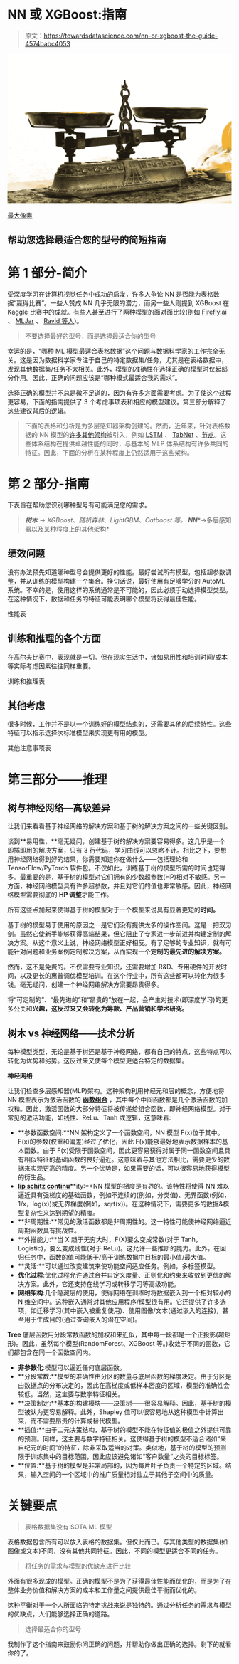 # NN 或 XGBoost:指南

> 原文：<https://towardsdatascience.com/nn-or-xgboost-the-guide-4574babc4053>

![](img/959191415662bcd3242452ddc2504188.png)

[最大像素](https://www.maxpixel.net/photo-2759820)

## 帮助您选择最适合您的型号的简短指南

# 第 1 部分-简介

受深度学习在计算机视觉任务中成功的启发，许多人争论 NN 是否能为表格数据“赢得比赛”。一些人赞成 NN 几乎无限的潜力，而另一些人则提到 XGBoost 在 Kaggle 比赛中的成就。有些人甚至进行了两种模型的面对面比较(例如 [Firefly.ai](https://drive.google.com/file/d/13i9MVuXPFyEDTConGu57aDKblPJ1Eoe3/view?usp=sharing) 、 [MLJar](https://mljar.com/machine-learning/neural-network-vs-xgboost/) 、 [Ravid 等人](https://arxiv.org/pdf/2106.03253.pdf))。

> 不要选择最好的型号，而是选择最适合你的型号

幸运的是，“哪种 ML 模型最适合表格数据”这个问题与数据科学家的工作完全无关。这是因为数据科学家专注于自己的特定数据集/任务，尤其是在表格数据中，发现其他数据集/任务不太相关。此外，模型的准确性在选择正确的模型时仅起部分作用。因此，正确的问题应该是“哪种模式最适合我的需求”。

选择正确的模型并不总是微不足道的，因为有许多方面需要考虑。为了使这个过程更容易，下面的指南提供了 3 个考虑事项表和相应的模型建议。第三部分解释了这些建议背后的逻辑。

> 下面的表格和分析是为多层感知器架构创建的。然而，近年来，针对表格数据的 NN 模型的[许多其他架构](https://arxiv.org/pdf/2110.01889.pdf)被引入，例如 [LSTM](http://www.felixgers.de/papers/phd.pdf) 、 [TabNet](https://arxiv.org/pdf/1908.07442.pdf) 、[节点](https://arxiv.org/abs/1909.06312)。这些体系结构在提供卓越性能的同时，与基本的 MLP 体系结构有许多共同的特征。因此，下面的分析在某种程度上仍然适用于这些架构。

# 第 2 部分-指南

下表旨在帮助您识别哪种型号有可能满足您的需求。

> ***树木*** *→ XGBoost、随机森林、LightGBM、Catboost 等。* ***NN****→多层感知器以及某种程度上的其他架构*

## 绩效问题

没有办法预先知道哪种型号会提供更好的性能。最好尝试所有模型，包括超参数调整，并从训练的模型构建一个集合。换句话说，最好使用有足够学分的 AutoML 系统。不幸的是，使用这样的系统通常是不可能的，因此必须手动选择模型类型。在这种情况下，数据和任务的特征可能表明哪个模型将获得最佳性能。

性能表

## 训练和推理的各个方面

在高尔夫比赛中，表现就是一切。但在现实生活中，诸如易用性和培训时间/成本等实际考虑因素往往同样重要。

训练和推理表

## 其他考虑

很多时候，工作并不是以一个训练好的模型结束的，还需要其他的后续特性。这些特征可以指示选择次标准模型来实现更有用的模型。

其他注意事项表

# 第三部分——推理

## 树与神经网络—高级差异

让我们来看看基于神经网络的解决方案和基于树的解决方案之间的一些关键区别。

谈到**易用性，**毫无疑问，创建基于树的解决方案要容易得多。这几乎是一个即插即用的解决方案，只有 3 行代码，学习曲线可以忽略不计。相比之下，要想用神经网络得到好的结果，你需要知道你在做什么——包括理论和 TensorFlow/PyTorch 软件包。不仅如此，训练基于树的模型所需的时间也短得多。最重要的是，基于树的模型对它们拥有的少数超参数(HP)相对不敏感。另一方面，神经网络模型具有许多超参数，并且对它们的值也非常敏感。因此，神经网络模型需要彻底的 **HP 调整**才能工作。

所有这些点加起来使得基于树的模型对于一个模型来说具有显著更短的**时间。**

基于树的模型易于使用的原因之一是它们没有提供太多的操作空间。这是一把双刃剑。虽然它使新手能够获得高端结果，但它阻止了专家进一步前进并构建定制的解决方案。从这个意义上说，神经网络模型正好相反。有了足够的专业知识，就有可能针对问题和业务案例定制解决方案，从而实现一个**定制的最先进的解决方案。**

然而，这不是免费的。不仅需要专业知识，还需要增加 R&D、专用硬件的开发时间，以及更长的惠普调优模型培训。在这个行业中，所有这些都可以转化为很多钱。毫无疑问，创建一个神经网络解决方案要昂贵得多。

将“可定制的”、“最先进的”和“昂贵的”放在一起，会产生对技术(即深度学习)的更多公关和**兴趣，这反过来又会转化为筹款、产品营销和学术研究。**

## **树木 vs 神经网络——技术分析**

每种模型类型，无论是基于树还是基于神经网络，都有自己的特点，这些特点可以转化为优势和劣势。这反过来又使每个模型更适合特定的数据集。

**神经网络**

让我们检查多层感知器(MLP)架构。这种架构利用神经元和层的概念，方便地将 NN 模型表示为激活函数的 [**函数组合**](https://en.wikipedia.org/wiki/Function_composition) ，其中每个中间函数都是几个激活函数的加权和。因此，激活函数的大部分特征将被传递给组合函数，即神经网络模型。对于常见的激活功能，如线性、ReLu、Tanh 或逻辑，这意味着:

*   **参数函数空间:**NN 架构定义了一个函数空间，NN 模型 F(x)位于其中。F(x)的参数(权重和偏差)经过了优化，因此 F(x)能够最好地表示数据样本的基本函数。由于 F(x)受限于函数空间，因此更容易获得对属于同一函数空间且具有相似特征的基础函数的良好逼近。这意味着与其他方法相比，需要更少的数据来实现更高的精度。另一个优势是，如果需要的话，可以很容易地获得模型的衍生品。
*   [**lip schitz continu**](https://en.wikipedia.org/wiki/Lipschitz_continuity)**ity:**NN 模型的梯度是有界的。该特性将使得 NN 难以逼近具有强梯度的基础函数，例如不连续的(例如，分类值)、无界函数(例如，1/x，log(x))或无界梯度(例如，sqrt(x))。在这种情况下，需要更多的数据&模型复杂性来达到期望的精度。
*   **非周期性:**常见的激活函数都是非周期性的。这一特性可能使神经网络逼近周期函数具有挑战性。
*   **外推能力:**当 X 趋于无穷大时，F(X)要么变成常数(对于 Tanh，Logistic)，要么变成线性(对于 ReLu)。这允许一些推断的能力。此外，在回归任务中，函数的值可能低于/高于训练数据中目标的最小值/最大值。
*   **灵活:**可以通过改变建筑来使功能空间适应任务。例如，多标签模型。
*   **优化过程**:优化过程允许通过合并自定义度量、正则化和约束来收敛到更优的解决方案。此外，它还支持在线学习或转移学习等高级功能。
*   **网络架构**:几个隐藏层的使用，使得网络在训练时将数据嵌入到一个相对较小的 N 维空间中。这种嵌入通常对其他应用程序/模型很有用。它还提供了许多选项，如迁移学习(其中嵌入被重复使用)、使用图像/文本(通过嵌入的连接)，甚至用于生成目的(通过查询嵌入的潜在空间)。

**Tree** 底层函数用分段常数函数的加权和来近似，其中每一段都是一个正投影(超矩形)。因此，虽然每个模型(RandomForest、XGBoost 等。)收敛于不同的函数，它们都包含在同一个函数空间内。

*   **非参数化**:模型可以逼近任何底层函数。
*   **分段常数:**模型的准确性由分区的数量与底层函数的梯度决定。由于分区是由数据点的分布决定的，因此在高梯度或低样本密度的区域，模型的准确性会较低。当然，这主要与数字特征相关。
*   **决策制定:**基本的构建模块——决策树——很容易解释。因此，基于树的模型被认为更容易解释。此外，Shapley 值可以很容易地从这种模型中计算出来，而不需要昂贵的计算或替代模型。
*   **插值:**由于二元决策结构，基于树的模型不能在特征值的极值之外提供可靠的预测。同样，这主要与数字特征相关。这使得基于树的模型不适合诸如“来自纪元的时间”的特征，除非采取适当的对策。类似地，基于树的模型的预测限于训练集中的目标范围，因此应该避免诸如“客户数量”之类的目标标签。
*   **位置:**基于树的模型是非常局部的，因为每片叶子负责一个特定的区域。结果，输入空间的一个区域中的推广质量相对独立于其他子空间中的质量。

# 关键要点

> 表格数据集没有 SOTA ML 模型

表格数据包含所有可以放入表格的数据集。但仅此而已。与其他类型的数据集(如图像或文本)不同，没有其他共同特征。因此，不同的模型更适合不同的任务。

> 将任务的需求与模型的优缺点进行比较

外面有很多现成的模型。正确的模型不是为了获得最佳性能而优化的，而是为了在整体业务价值和解决方案的成本和工作量之间提供最佳平衡而优化的。

这种平衡对于一个人所面临的特定挑战来说是独特的。通过分析任务的需求与模型的优缺点，人们能够选择正确的道路。

> 选择最适合你的型号

我制作了这个指南来鼓励你问正确的问题，并帮助你做出正确的选择。剩下的就看你的了。
